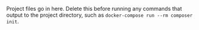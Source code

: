 Project files go in here. Delete this before running any commands that output to the project directory, such as
`docker-compose run --rm composer init`.
